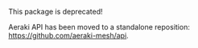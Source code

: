 This package is deprecated!

Aeraki API has been moved to a standalone reposition: https://github.com/aeraki-mesh/api.
